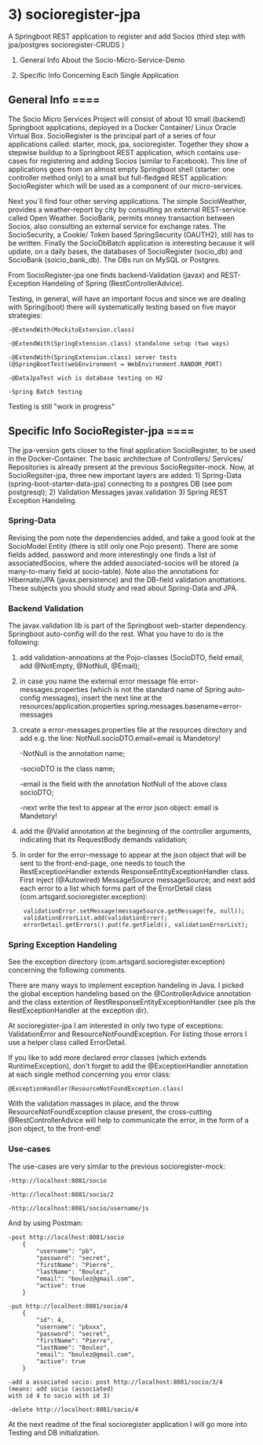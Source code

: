 # 3) socioregister-jpa
A Springboot REST application to register and add Socios (third step with jpa/postgres socioregister-CRUDS )

1) General Info About the Socio-Micro-Service-Demo

2) Specific Info Concerning Each Single Application



## General Info ====

The Socio Micro Services Project will consist of about 10 small (backend) Springboot applications, deployed in a Docker Container/ Linux Oracle Virtual Box. SocioRegister is the principal part of a series of four applications called: starter, mock, jpa, socioregister. Together they show a stepwise buildup to a Springboot REST application, which contains use-cases for registering and adding Socios (similar to Facebook). This line of applications goes from an almost empty Springboot shell (starter: one controller method only) to a small but full-fledged REST application: SocioRegister which will be used as a component of our micro-services.

Next you`ll find four other serving applications. The simple SocioWeather, provides a weather-report by city by consulting an external REST-service called Open Weather. SocioBank, permits money transaction between Socios, also consulting an external service for exchange rates. The SocioSecurity, a Cookie/ Token based SpringSecurity (OAUTH2), still has to be written. Finally the SocioDbBatch application is interesting because it will update, on a daily bases, the databases of SocioRegister (socio_db) and SocioBank (soicio_bank_db). The DBs run on MySQL or Postgres.

From SocioRegister-jpa one finds backend-Validation (javax) and REST-Exception Handeling of Spring (RestControllerAdvice).

Testing, in general, will have an important focus and since we are dealing with Spring(boot) there will systematically testing based on five mayor strategies:

	-@ExtendWith(MockitoExtension.class)

	-@ExtendWith(SpringExtension.class) standalone setup (two ways)

	-@ExtendWith(SpringExtension.class) server tests (@SpringBootTest(webEnvironment = WebEnvironment.RANDOM_PORT)

	-@DataJpaTest wich is database testing on H2

	-Spring Batch testing

Testing is still "work in progress"



## Specific Info SocioRegister-jpa ====

The jpa-version gets closer to the final application SocioRegister, to be used in the Docker-Container. The basic architecture of Controllers/ Services/ Repositories is already present at the previous SocioRegsiter-mock. Now, at SocioRegsiter-jpa, three new important layers are added: 1) Spring-Data (spring-boot-starter-data-jpa) connecting to a postgres DB (see pom postgresql); 2) Validation Messages javax.validation 3) Spring REST Exception Handeling.

### Spring-Data

Revising the pom note the dependencies added, and take a good look at the SocioModel Entity (there is still only one Pojo present). There are some fields added, password and more interestingly one finds a list of associatedSocios, where the added associated-socios will be stored (a many-to-many field at socio-table). Note also the annotations for Hibernate/JPA (javax.persistence) and the DB-field validation anottations. These subjects you should study and read about Spring-Data and JPA.

### Backend Validation

The javax.validation lib is part of the Springboot web-starter dependency. Springboot auto-config will do the rest. What you have to do is the following: 

1) add validation-annoations at the Pojo-classes (SocioDTO, field email, add @NotEmpty, @NotNull, @Email); 

2) in case you name the external error message file error-messages.properties (which is not the standard name of Spring auto-config messages), insert the next line at the resources/application.properties spring.messages.basename=error-messages

3) create a error-messages.properties file at the resources directory and add e.g. the line: NotNull.socioDTO.email=email is Mandetory!

	-NotNull is the annotation name;

	-socioDTO is the class name;

	-email is the field with the annotation NotNull of the above class socioDTO;

	-next write the text to appear at the error json object: email is Mandetory!

4) add the @Valid annotation at the beginning of the controller arguments, indicating that its RequestBody demands validation;

5) In order for the error-message to appear at the json object that will be sent to the front-end-page, one needs to touch the RestExceptionHandler extends ResponseEntityExceptionHandler class. First inject (@Autowired) MessageSource messageSource; and next add each error to a list which forms part of the ErrorDetail class (com.artsgard.socioregister.exception):


		validationError.setMessage(messageSource.getMessage(fe, null));
        validationErrorList.add(validationError);  
		errorDetail.getErrors().put(fe.getField(), validationErrorList);


### Spring Exception Handeling

See the exception directory (com.artsgard.socioregister.exception) concerning the following comments. 

There are many ways to implement exception handeling in Java. I picked the global exception handeling based on the @ControllerAdvice annotation and the class extention of RestResponseEntityExceptionHandler (see pls the RestExceptionHandler at the exception dir).

At socioregister-jpa I am interested in only two type of exceptions: ValidationError and ResourceNotFoundException. For listing those errors I use a helper class called ErrorDetail.

If you like to add more declared error classes (which extends RuntimeException), don't forget to add the @ExceptionHandler annotation at each single method concerning you error class:

	@ExceptionHandler(ResourceNotFoundException.class)
	
With the validation massages in place, and the throw ResourceNotFoundException clause present, the cross-cutting @RestControllerAdvice will help to communicate the error, in the form of a json object, to the front-end!

### Use-cases

The use-cases are very similar to the previous socioregister-mock:

	-http://localhost:8081/socio

	-http://localhost:8081/socio/2

	-http://localhost:8081/socio/username/js

And by using Postman:

	-post http://localhost:8081/socio  
		{
			"username": "pb",
			"password": "secret",
			"firstName": "Pierre",
			"lastName": "Boulez",
			"email": "boulez@gmail.com",
			"active": true 
		} 
  
	-put http://localhost:8081/socio/4
		{
			"id": 4,
			"username": "pbxxx",
			"password": "secret",
			"firstName": "Pierre",
			"lastName": "Boulez",
			"email": "boulez@gmail.com",
			"active": true 
		} 
		
    -add a associated socio: post http://localhost:8081/socio/3/4    (means: add socio (associated)
	with id 4 to socio with id 3)
	
	-delete http://localhost:8081/socio/4

	

At the next readme of the final socioregister application I will go more into Testing and DB initialization.


